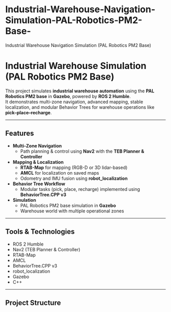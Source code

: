# Industrial-Warehouse-Navigation-Simulation-PAL-Robotics-PM2-Base-
Industrial Warehouse Navigation Simulation (PAL Robotics PM2 Base)
# Industrial Warehouse Simulation (PAL Robotics PM2 Base)

This project simulates **industrial warehouse automation** using the **PAL Robotics PM2 base** in **Gazebo**, powered by **ROS 2 Humble**.  
It demonstrates multi-zone navigation, advanced mapping, stable localization, and modular Behavior Trees for warehouse operations like **pick–place–recharge**.

---

## Features
- **Multi-Zone Navigation**
  - Path planning & control using **Nav2** with the **TEB Planner & Controller**
- **Mapping & Localization**
  - **RTAB-Map** for mapping (RGB-D or 3D lidar-based)
  - **AMCL** for localization on saved maps
  - Odometry and IMU fusion using **robot_localization**
- **Behavior Tree Workflow**
  - Modular tasks (pick, place, recharge) implemented using **BehaviorTree.CPP v3**
- **Simulation**
  - PAL Robotics PM2 base simulation in **Gazebo**
  - Warehouse world with multiple operational zones

---

## Tools & Technologies
- ROS 2 Humble
- Nav2 (TEB Planner & Controller)
- RTAB-Map
- AMCL
- BehaviorTree.CPP v3
- robot_localization
- Gazebo
- C++

---

## Project Structure
